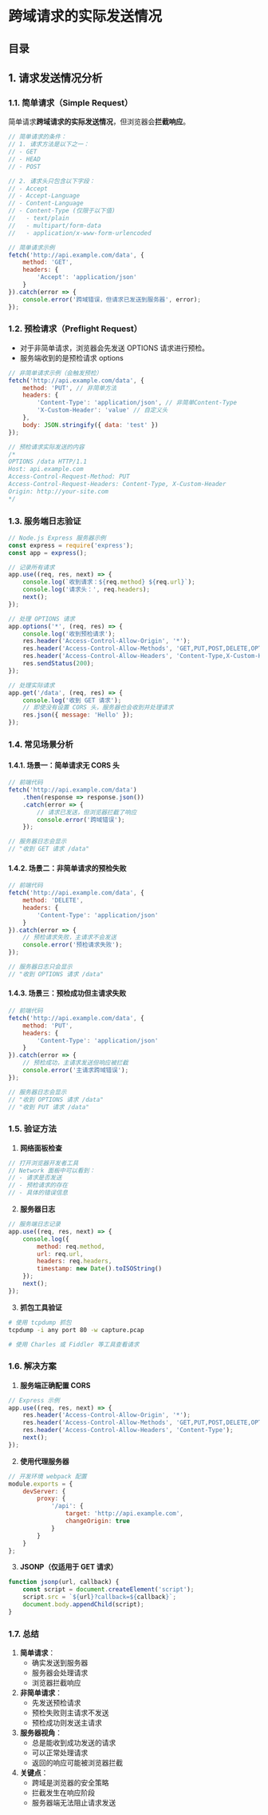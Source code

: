 
# 跨域请求的实际发送情况


## 目录
<!-- toc -->
 ## 1. 请求发送情况分析 

### 1.1. 简单请求（Simple Request）

简单请求**跨域请求的实际发送情况**，但浏览器会**拦截响应**。

```javascript
// 简单请求的条件：
// 1. 请求方法是以下之一：
// - GET
// - HEAD
// - POST

// 2. 请求头只包含以下字段：
// - Accept
// - Accept-Language
// - Content-Language
// - Content-Type (仅限于以下值)
//   - text/plain
//   - multipart/form-data
//   - application/x-www-form-urlencoded

// 简单请求示例
fetch('http://api.example.com/data', {
    method: 'GET',
    headers: {
        'Accept': 'application/json'
    }
}).catch(error => {
    console.error('跨域错误，但请求已发送到服务器', error);
});
```

### 1.2. 预检请求（Preflight Request）

- 对于非简单请求，浏览器会先发送 OPTIONS 请求进行预检。
- 服务端收到的是预检请求 options

```javascript 
// 非简单请求示例（会触发预检）
fetch('http://api.example.com/data', {
    method: 'PUT', // 非简单方法
    headers: {
        'Content-Type': 'application/json', // 非简单Content-Type
        'X-Custom-Header': 'value' // 自定义头
    },
    body: JSON.stringify({ data: 'test' })
});

// 预检请求实际发送的内容
/*
OPTIONS /data HTTP/1.1
Host: api.example.com
Access-Control-Request-Method: PUT
Access-Control-Request-Headers: Content-Type, X-Custom-Header
Origin: http://your-site.com
*/
```

### 1.3. 服务端日志验证

```javascript
// Node.js Express 服务器示例
const express = require('express');
const app = express();

// 记录所有请求
app.use((req, res, next) => {
    console.log(`收到请求：${req.method} ${req.url}`);
    console.log('请求头：', req.headers);
    next();
});

// 处理 OPTIONS 请求
app.options('*', (req, res) => {
    console.log('收到预检请求');
    res.header('Access-Control-Allow-Origin', '*');
    res.header('Access-Control-Allow-Methods', 'GET,PUT,POST,DELETE,OPTIONS');
    res.header('Access-Control-Allow-Headers', 'Content-Type,X-Custom-Header');
    res.sendStatus(200);
});

// 处理实际请求
app.get('/data', (req, res) => {
    console.log('收到 GET 请求');
    // 即使没有设置 CORS 头，服务器也会收到并处理请求
    res.json({ message: 'Hello' });
});
```

### 1.4. 常见场景分析

#### 1.4.1. 场景一：简单请求无 CORS 头

```javascript
// 前端代码
fetch('http://api.example.com/data')
    .then(response => response.json())
    .catch(error => {
        // 请求已发送，但浏览器拦截了响应
        console.error('跨域错误');
    });

// 服务器日志会显示
// "收到 GET 请求 /data"
```

#### 1.4.2. 场景二：非简单请求的预检失败

```javascript
// 前端代码
fetch('http://api.example.com/data', {
    method: 'DELETE',
    headers: {
        'Content-Type': 'application/json'
    }
}).catch(error => {
    // 预检请求失败，主请求不会发送
    console.error('预检请求失败');
});

// 服务器日志只会显示
// "收到 OPTIONS 请求 /data"
```

#### 1.4.3. 场景三：预检成功但主请求失败

```javascript
// 前端代码
fetch('http://api.example.com/data', {
    method: 'PUT',
    headers: {
        'Content-Type': 'application/json'
    }
}).catch(error => {
    // 预检成功，主请求发送但响应被拦截
    console.error('主请求跨域错误');
});

// 服务器日志会显示
// "收到 OPTIONS 请求 /data"
// "收到 PUT 请求 /data"
```

### 1.5. 验证方法

1. **网络面板检查**
```javascript
// 打开浏览器开发者工具
// Network 面板中可以看到：
// - 请求是否发送
// - 预检请求的存在
// - 具体的错误信息
```

2. **服务器日志**
```javascript
// 服务端日志记录
app.use((req, res, next) => {
    console.log({
        method: req.method,
        url: req.url,
        headers: req.headers,
        timestamp: new Date().toISOString()
    });
    next();
});
```

3. **抓包工具验证**
```bash
# 使用 tcpdump 抓包
tcpdump -i any port 80 -w capture.pcap

# 使用 Charles 或 Fiddler 等工具查看请求
```

### 1.6. 解决方案

1. **服务端正确配置 CORS**
```javascript
// Express 示例
app.use((req, res, next) => {
    res.header('Access-Control-Allow-Origin', '*');
    res.header('Access-Control-Allow-Methods', 'GET,PUT,POST,DELETE,OPTIONS');
    res.header('Access-Control-Allow-Headers', 'Content-Type');
    next();
});
```

2. **使用代理服务器**
```javascript
// 开发环境 webpack 配置
module.exports = {
    devServer: {
        proxy: {
            '/api': {
                target: 'http://api.example.com',
                changeOrigin: true
            }
        }
    }
};
```

3. **JSONP（仅适用于 GET 请求）**
```javascript
function jsonp(url, callback) {
    const script = document.createElement('script');
    script.src = `${url}?callback=${callback}`;
    document.body.appendChild(script);
}
```

### 1.7. 总结

1. **简单请求**：
   - 确实发送到服务器
   - 服务器会处理请求
   - 浏览器拦截响应
2. **非简单请求**：
   - 先发送预检请求
   - 预检失败则主请求不发送
   - 预检成功则发送主请求
3. **服务器视角**：
   - 总是能收到成功发送的请求
   - 可以正常处理请求
   - 返回的响应可能被浏览器拦截
4. **关键点**：
   - 跨域是浏览器的安全策略
   - 拦截发生在响应阶段
   - 服务器端无法阻止请求发送